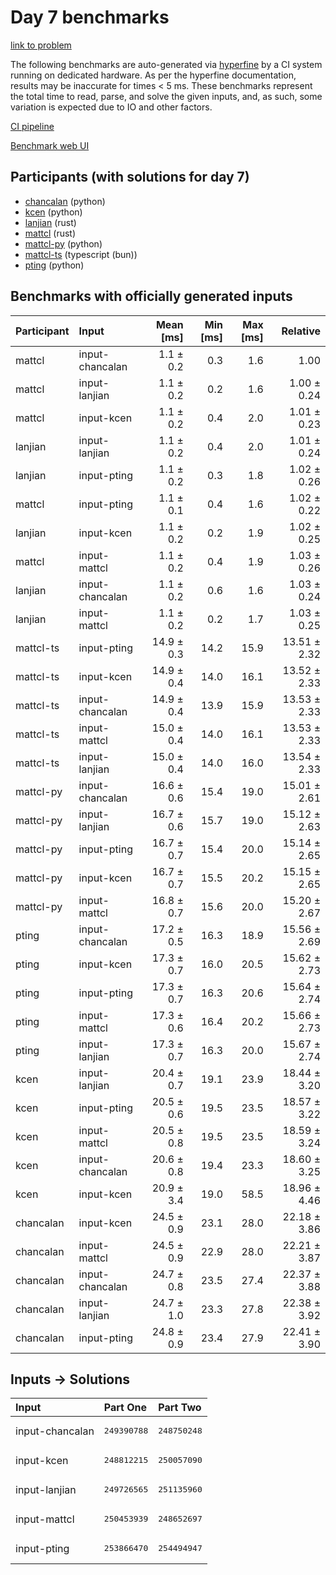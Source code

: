 # Day 7 benchmarks

[link to problem](https://adventofcode.com/2023/day/7)

The following benchmarks are auto-generated via
[hyperfine](https://github.com/sharkdp/hyperfine) by a CI system running on
dedicated hardware. As per the hyperfine documentation, results may be
inaccurate for times < 5 ms. These benchmarks represent the total time to read,
parse, and solve the given inputs, and, as such, some variation is expected due
to IO and other factors.

[CI pipeline](http://ci.papercode.net:8080/teams/main/pipelines/aoc2023)

[Benchmark web UI](https://aoc.ancalagon.black)


## Participants (with solutions for day 7)

- [chancalan](https://github.com/chancalan/aoc2023) (python)
- [kcen](https://github.com/kcen/aoc2023) (python)
- [lanjian](https://github.com/lanjian/aoc-2023) (rust)
- [mattcl](https://github.com/mattcl/aoc2023) (rust)
- [mattcl-py](https://github.com/mattcl/aoc2023-py) (python)
- [mattcl-ts](https://github.com/mattcl/aoc2023-js) (typescript (bun))
- [pting](https://github.com/pting/aoc2023) (python)


## Benchmarks with officially generated inputs

| Participant | Input | Mean [ms] | Min [ms] | Max [ms] | Relative |
|:---|:---|---:|---:|---:|---:|
| mattcl | input-chancalan | 1.1 ± 0.2 | 0.3 | 1.6 | 1.00 |
| mattcl | input-lanjian | 1.1 ± 0.2 | 0.2 | 1.6 | 1.00 ± 0.24 |
| mattcl | input-kcen | 1.1 ± 0.2 | 0.4 | 2.0 | 1.01 ± 0.23 |
| lanjian | input-lanjian | 1.1 ± 0.2 | 0.4 | 2.0 | 1.01 ± 0.24 |
| lanjian | input-pting | 1.1 ± 0.2 | 0.3 | 1.8 | 1.02 ± 0.26 |
| mattcl | input-pting | 1.1 ± 0.1 | 0.4 | 1.6 | 1.02 ± 0.22 |
| lanjian | input-kcen | 1.1 ± 0.2 | 0.2 | 1.9 | 1.02 ± 0.25 |
| mattcl | input-mattcl | 1.1 ± 0.2 | 0.4 | 1.9 | 1.03 ± 0.26 |
| lanjian | input-chancalan | 1.1 ± 0.2 | 0.6 | 1.6 | 1.03 ± 0.24 |
| lanjian | input-mattcl | 1.1 ± 0.2 | 0.2 | 1.7 | 1.03 ± 0.25 |
| mattcl-ts | input-pting | 14.9 ± 0.3 | 14.2 | 15.9 | 13.51 ± 2.32 |
| mattcl-ts | input-kcen | 14.9 ± 0.4 | 14.0 | 16.1 | 13.52 ± 2.33 |
| mattcl-ts | input-chancalan | 14.9 ± 0.4 | 13.9 | 15.9 | 13.53 ± 2.33 |
| mattcl-ts | input-mattcl | 15.0 ± 0.4 | 14.0 | 16.1 | 13.53 ± 2.33 |
| mattcl-ts | input-lanjian | 15.0 ± 0.4 | 14.0 | 16.0 | 13.54 ± 2.33 |
| mattcl-py | input-chancalan | 16.6 ± 0.6 | 15.4 | 19.0 | 15.01 ± 2.61 |
| mattcl-py | input-lanjian | 16.7 ± 0.6 | 15.7 | 19.0 | 15.12 ± 2.63 |
| mattcl-py | input-pting | 16.7 ± 0.7 | 15.4 | 20.0 | 15.14 ± 2.65 |
| mattcl-py | input-kcen | 16.7 ± 0.7 | 15.5 | 20.2 | 15.15 ± 2.65 |
| mattcl-py | input-mattcl | 16.8 ± 0.7 | 15.6 | 20.0 | 15.20 ± 2.67 |
| pting | input-chancalan | 17.2 ± 0.5 | 16.3 | 18.9 | 15.56 ± 2.69 |
| pting | input-kcen | 17.3 ± 0.7 | 16.0 | 20.5 | 15.62 ± 2.73 |
| pting | input-pting | 17.3 ± 0.7 | 16.3 | 20.6 | 15.64 ± 2.74 |
| pting | input-mattcl | 17.3 ± 0.6 | 16.4 | 20.2 | 15.66 ± 2.73 |
| pting | input-lanjian | 17.3 ± 0.7 | 16.3 | 20.0 | 15.67 ± 2.74 |
| kcen | input-lanjian | 20.4 ± 0.7 | 19.1 | 23.9 | 18.44 ± 3.20 |
| kcen | input-pting | 20.5 ± 0.6 | 19.5 | 23.5 | 18.57 ± 3.22 |
| kcen | input-mattcl | 20.5 ± 0.8 | 19.5 | 23.5 | 18.59 ± 3.24 |
| kcen | input-chancalan | 20.6 ± 0.8 | 19.4 | 23.3 | 18.60 ± 3.25 |
| kcen | input-kcen | 20.9 ± 3.4 | 19.0 | 58.5 | 18.96 ± 4.46 |
| chancalan | input-kcen | 24.5 ± 0.9 | 23.1 | 28.0 | 22.18 ± 3.86 |
| chancalan | input-mattcl | 24.5 ± 0.9 | 22.9 | 28.0 | 22.21 ± 3.87 |
| chancalan | input-chancalan | 24.7 ± 0.8 | 23.5 | 27.4 | 22.37 ± 3.88 |
| chancalan | input-lanjian | 24.7 ± 1.0 | 23.3 | 27.8 | 22.38 ± 3.92 |
| chancalan | input-pting | 24.8 ± 0.9 | 23.4 | 27.9 | 22.41 ± 3.90 |


## Inputs -> Solutions

| Input | Part One | Part Two |
|:---|:---|:---|
|input-chancalan|<pre>249390788</pre>|<pre>248750248</pre>|
|input-kcen|<pre>248812215</pre>|<pre>250057090</pre>|
|input-lanjian|<pre>249726565</pre>|<pre>251135960</pre>|
|input-mattcl|<pre>250453939</pre>|<pre>248652697</pre>|
|input-pting|<pre>253866470</pre>|<pre>254494947</pre>|